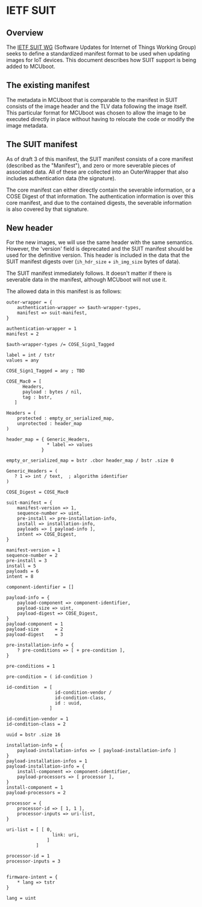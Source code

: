 # IETF SUIT

## Overview

The [IETF SUIT WG](https://datatracker.ietf.org/wg/suit/about/)
(Software Updates for Internet of Things Working Group) seeks to
define a standardized manifest format to be used when updating images
for IoT devices.  This document describes how SUIT support is being
added to MCUboot.

## The existing manifest

The metadata in MCUboot that is comparable to the manifest in SUIT
consists of the image header and the TLV data following the image
itself.  This particular format for MCUboot was chosen to allow the
image to be executed directly in place without having to relocate the
code or modify the image metadata.

## The SUIT manifest

As of draft 3 of this manifest, the SUIT manifest consists of a core
manifest (described as the "Manifest"), and zero or more severable
pieces of associated data.  All of these are collected into an
OuterWrapper that also includes authentication data (the signature).

The core manifest can either directly contain the severable
information, or a COSE Digest of that information.  The authentication
information is over this core manifest, and due to the contained
digests, the severable information is also covered by that signature.

## New header

For the new images, we will use the same header with the same
semantics.  However, the 'version' field is deprecated and the SUIT
manifest should be used for the definitive version.  This header is
included in the data that the SUIT manifest digests over
(`ih_hdr_size` + `ih_img_size` bytes of data).

The SUIT manifest immediately follows.  It doesn't matter if there is
severable data in the manifest, although MCUboot will not use it.

The allowed data in this manifest is as follows:

```CDDL
outer-wrapper = {
    authentication-wrapper => $auth-wrapper-types,
    manifest => suit-manifest,
}

authentication-wrapper = 1
manifest = 2

$auth-wrapper-types /= COSE_Sign1_Tagged

label = int / tstr
values = any

COSE_Sign1_Tagged = any ; TBD

COSE_Mac0 = [
      Headers,
      payload : bytes / nil,
      tag : bstr,
   ]

Headers = (
    protected : empty_or_serialized_map,
    unprotected : header_map
)

header_map = { Generic_Headers,
               * label => values
             }

empty_or_serialized_map = bstr .cbor header_map / bstr .size 0

Generic_Headers = (
   ? 1 => int / text,  ; algorithm identifier
)

COSE_Digest = COSE_Mac0

suit-manifest = {
    manifest-version => 1,
    sequence-number => uint,
    pre-install => pre-installation-info,
    install => installation-info,
    payloads => [ payload-info ],
    intent => COSE_Digest,
}

manifest-version = 1
sequence-number = 2
pre-install = 3
install = 5
payloads = 6
intent = 8

component-identifier = []

payload-info = {
    payload-component => component-identifier,
    payload-size => uint,
    payload-digest => COSE_Digest,
}
payload-component = 1
payload-size      = 2
payload-digest    = 3

pre-installation-info = {
    ? pre-conditions => [ + pre-condition ],
}

pre-conditions = 1

pre-condition = ( id-condition )

id-condition  = [
                  id-condition-vendor /
                  id-condition-class,
                  id : uuid,
                ]

id-condition-vendor = 1
id-condition-class = 2

uuid = bstr .size 16

installation-info = {
    payload-installation-infos => [ payload-installation-info ]
}
payload-installation-infos = 1
payload-installation-info = {
    install-component => component-identifier,
    payload-processors => [ processor ],
}
install-component = 1
payload-processors = 2

processor = {
    processor-id => [ 1, 1 ],
    processor-inputs => uri-list,
}

uri-list = [ [ 0,
                 link: uri,
               ]
           ]

processor-id = 1
processor-inputs = 3


firmware-intent = {
    * lang => tstr
}

lang = uint
```
